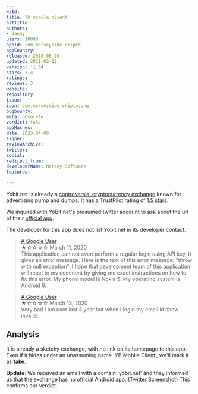 ```yaml
---
wsId: 
title: Yb mobile client
altTitle: 
authors:
- danny
users: 10000
appId: com.merseyside.cripto
appCountry: 
released: 2018-08-20
updated: 2021-02-12
version: '1.34'
stars: 3.4
ratings: 
reviews: 3
website: 
repository: 
issue: 
icon: com.merseyside.cripto.png
bugbounty: 
meta: obsolete
verdict: fake
appHashes: 
date: 2023-04-08
signer: 
reviewArchive: 
twitter: 
social: 
redirect_from: 
developerName: Mersey Software
features: 

---
```


Yobit.net is already a [controversial cryptocurrency exchange](https://cointelegraph.com/news/crypto-exchange-yobit-starts-pump-scheme-on-random-coins) known for advertising pump and dumps. It has a TrustPilot rating of [1.5 stars](https://www.trustpilot.com/review/yobit.net).

We inquired with YoBit.net's presumed twitter account to ask about the url of their [official app](https://twitter.com/BitcoinWalletz/status/1644533209693319173). 

The developer for this app does not list Yobit.net in its developer contact. 

> [A Google User](https://play.google.com/store/apps/details?id=com.merseyside.cripto&gl=us)<br>
  ★☆☆☆☆ March 11, 2020 <br>
       This application can not even perform a regular login using API key, It gives an error message. Here is the text of this error message: "throw with null exception". I hope that development team of this application will react to my comment by giving me exact instructions on how to fix this error. My phone model is Nokia 5. My operating system is Android 9. 
       
> [A Google User](https://play.google.com/store/apps/details?id=com.merseyside.cripto&gl=us)<br>
  ★☆☆☆☆ March 13, 2020 <br>
       Very bad I am user last 3 year but when I login my email id show invalid. 
       
## Analysis 

It is already a sketchy exchange, with no link on its homepage to this app. Even if it hides under an unassuming name 'YB Mobile Client', we'll mark it as **fake**. 

**Update**: We received an email with a domain 'yobit.net' and they informed us that the exchange has no official Android app. [(Twitter Screenshot)](https://twitter.com/BitcoinWalletz/status/1644541421352030209) This confirms our verdict.
